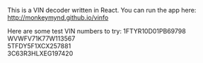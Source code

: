 This is a VIN decoder written in React. You can run the app here: http://monkeymynd.github.io/vinfo

Here are some test VIN numbers to try:
1FTYR10D01PB69798  
WVWFV71K77W113567  
5TFDY5F1XCX257881  
3C63R3HLXEG197420  
